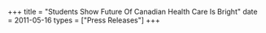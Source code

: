 +++
title = "Students Show Future Of Canadian Health Care Is Bright"
date = 2011-05-16
types = ["Press Releases"]
+++
